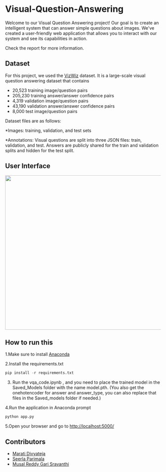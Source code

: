 # Visual-Question-Answering

Welcome to our Visual Question Answering project! Our goal is to create an intelligent system that can answer simple questions about images. We've created a user-friendly web application that allows you to interact with our system and see its capabilities in action.

Check the report for more information.

## Dataset
For this project, we used the [VizWiz](https://www.kaggle.com/datasets/lhanhsin/vizwiz/data) dataset. It is a large-scale visual question answering dataset that contains

* 20,523 training image/question pairs
* 205,230 training answer/answer confidence pairs
* 4,319 validation image/question pairs
* 43,190 validation answer/answer confidence pairs
* 8,000 test image/question pairs
  
Dataset files are as follows:

*Images: training, validation, and test sets

*Annotations: Visual questions are split into three JSON files: train, validation, and test. Answers are publicly shared for the train and validation splits and hidden for the test split.

## User Interface



<img src= "https://github.com/maratidivya/Visual-Question-Answering/assets/107937294/3f5e3b85-3e61-4093-a47b-87fc9de1b242" width="650" height="500" >


## How to run this
1.Make sure to install [Anaconda](https://www.anaconda.com/download/success)

2.Install the requirements.txt

  ```python
  pip install -r requirements.txt
  ```
3. Run the vqa_code.ipynb , and you need to place the trained model in the Saved_Models folder with the name model.pth. (You also get the onehotencoder for answer and answer_type, you can also replace that files in the Saved_models folder if needed.)

4.Run the application in Anaconda prompt

```python
python app.py
```

5.Open your browser and go to [http://localhost:5000/](http://localhost:5000/)

## Contributors
* [Marati Divyateja](https://github.com/maratidivya)
* [Seerla Parimala](https://github.com/seerla-parimala)
* [Musal Reddy Gari Sravanthi](https://github.com/mrgsravanthi)




